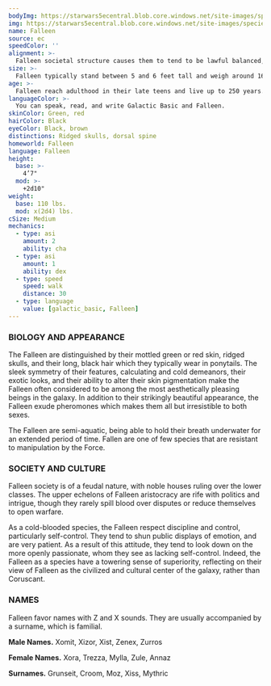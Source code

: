 ```yaml
---
bodyImg: https://starwars5ecentral.blob.core.windows.net/site-images/species/species_Falleen.png
img: https://starwars5ecentral.blob.core.windows.net/site-images/species/species_Falleen.png
name: Falleen
source: ec
speedColor: ''
alignment: >-
  Falleen societal structure causes them to tend to be lawful balanced, though there are exceptions.
size: >-
  Falleen typically stand between 5 and 6 feet tall and weigh around 165 lbs. Regardless of your position in that range, your size is Medium.
age: >-
  Falleen reach adulthood in their late teens and live up to 250 years.
languageColor: >-
  You can speak, read, and write Galactic Basic and Falleen. 
skinColor: Green, red
hairColor: Black
eyeColor: Black, brown
distinctions: Ridged skulls, dorsal spine
homeworld: Falleen
language: Falleen
height:
  base: >-
    4’7"
  mod: >-
    +2d10"
weight:
  base: 110 lbs.
  mod: x(2d4) lbs.
cSize: Medium
mechanics:
  - type: asi
    amount: 2
    ability: cha
  - type: asi
    amount: 1
    ability: dex
  - type: speed
    speed: walk
    distance: 30
  - type: language
    value: [galactic_basic, Falleen]
---
```

### BIOLOGY AND APPEARANCE
The Falleen are distinguished by their mottled green or red skin, ridged skulls, and their long, black hair which they typically wear in ponytails. The sleek symmetry of their features, calculating and cold demeanors, their exotic looks, and their ability to alter their skin pigmentation make the Falleen often considered to be among the most aesthetically pleasing beings in the galaxy. In addition to their strikingly beautiful appearance, the Falleen exude pheromones which makes them all but irresistible to both sexes.

The Falleen are semi-aquatic, being able to hold their breath underwater for an extended period of time. Fallen are one of few species that are resistant to manipulation by the Force.

### SOCIETY AND CULTURE
Falleen society is of a feudal nature, with noble houses ruling over the lower classes. The upper echelons of Falleen aristocracy are rife with politics and intrigue, though they rarely spill blood over disputes or reduce themselves to open warfare.

As a cold-blooded species, the Falleen respect discipline and control, particularly self-control. They tend to shun public displays of emotion, and are very patient. As a result of this attitude, they tend to look down on the more openly passionate, whom they see as lacking self-control. Indeed, the Falleen as a species have a towering sense of superiority, reflecting on their view of Falleen as the civilized and cultural center of the galaxy, rather than Coruscant.

### NAMES
Falleen favor names with Z and X sounds. They are usually accompanied by a surname, which is familial.

__Male Names.__ Xomit, Xizor, Xist, Zenex, Zurros

__Female Names.__ Xora, Trezza, Mylla, Zule, Annaz

__Surnames.__ Grunseit, Croom, Moz, Xiss, Mythric



    